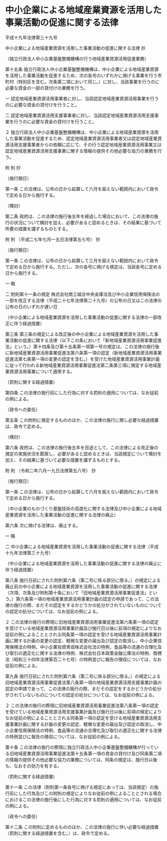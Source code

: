 # 中小企業による地域産業資源を活用した事業活動の促進に関する法律

平成十九年法律第三十九号

中小企業による地域産業資源を活用した事業活動の促進に関する法律 抄

（独立行政法人中小企業基盤整備機構の行う地域産業資源活用促進業務）

第十五条 独立行政法人中小企業基盤整備機構は、中小企業による地域産業資源を活用した事業活動を促進するため、次の各号のいずれかに掲げる事業を行う市町村（特別区を含む。次条第二項において同じ。）に対し、当該事業を行うのに必要な資金の一部の貸付けの業務を行う。

一 認定地域産業資源活用事業者に対し、当該認定地域産業資源活用事業を行うのに必要な資金の貸付けを行うこと。

二 認定地域産業資源活用支援事業者に対し、当該認定地域産業資源活用支援事業を行うのに必要な資金の貸付けを行うこと。

２ 独立行政法人中小企業基盤整備機構は、中小企業による地域産業資源を活用した事業活動を促進するため、認定地域産業資源活用事業者又は認定地域産業資源活用支援事業者からの依頼に応じて、その行う認定地域産業資源活用事業又は認定地域産業資源活用支援事業に関する情報の提供その他必要な協力の業務を行う。

附 則 抄

（施行期日）

第一条 この法律は、公布の日から起算して六月を超えない範囲内において政令で定める日から施行する。

（検討）

第二条 政府は、この法律の施行後五年を経過した場合において、この法律の施行の状況について検討を加え、必要があると認めるときは、その結果に基づいて所要の措置を講ずるものとする。

附 則 （平成二七年七月一五日法律第五七号） 抄

（施行期日）

第一条 この法律は、公布の日から起算して三月を超えない範囲内において政令で定める日から施行する。ただし、次の各号に掲げる規定は、当該各号に定める日から施行する。

一 略

二 附則第十一条の規定 株式会社商工組合中央金庫法及び中小企業信用保険法の一部を改正する法律（平成二十七年法律第二十九号）の公布の日又はこの法律の公布の日のいずれか遅い日

（中小企業による地域産業資源を活用した事業活動の促進に関する法律の一部改正に伴う経過措置）

第三条 第三条の規定による改正後の中小企業による地域産業資源を活用した事業活動の促進に関する法律（以下この条において「新地域産業資源活用事業促進法」という。）第十四条及び第十五条第一項第一号の規定は、この法律の施行後に新地域産業資源活用事業促進法第六条第一項の認定（新地域産業資源活用事業促進法第七条第一項の変更の認定を含む。）を受けた地域産業資源活用事業計画に従って行われる新地域産業資源活用事業促進法第二条第三項に規定する地域産業資源活用事業について適用する。

（罰則に関する経過措置）

第四条 この法律の施行前にした行為に対する罰則の適用については、なお従前の例による。

（政令への委任）

第五条 この附則に規定するもののほか、この法律の施行に関し必要な経過措置は、政令で定める。

（検討）

第六条 政府は、この法律の施行後五年を目途として、この法律による改正後の規定の実施状況を勘案し、必要があると認めるときは、当該規定について検討を加え、その結果に基づいて必要な措置を講ずるものとする。

附 則 （令和二年六月一九日法律第五八号） 抄

（施行期日）

第一条 この法律は、公布の日から起算して六月を超えない範囲内において政令で定める日から施行する。

（中小企業のものづくり基盤技術の高度化に関する法律及び中小企業による地域産業資源を活用した事業活動の促進に関する法律の廃止）

第六条 次に掲げる法律は、廃止する。

一 略

二 中小企業による地域産業資源を活用した事業活動の促進に関する法律（平成十九年法律第三十九号）

（中小企業による地域産業資源を活用した事業活動の促進に関する法律の廃止に伴う経過措置）

第八条 施行日前にされた附則第六条（第二号に係る部分に限る。）の規定による廃止前の中小企業による地域産業資源を活用した事業活動の促進に関する法律（次項、次条及び附則第十条において「旧地域産業資源活用事業促進法」という。）第六条第一項の地域産業資源活用事業計画の認定の申請であって、この法律の施行の際、まだその認定をするかどうかの処分がされていないものについての認定の処分については、なお従前の例による。

２ この法律の施行の際現に旧地域産業資源活用事業促進法第六条第一項の認定を受けている地域産業資源活用事業計画及び施行日以後に前項の規定によりなお従前の例によることとされる同条第一項の認定を受ける地域産業資源活用事業計画に関する計画の変更の認定、軽微な変更の届出及び認定の取消し、中小企業信用保険法の特例、中小企業投資育成株式会社法の特例、食品等の流通の合理化及び取引の適正化に関する法律の特例、株式会社日本政策金融公庫法の特例、商標法（昭和三十四年法律第百二十七号）の特例並びに報告の徴収については、なお従前の例による。

第九条 施行日前にされた附則第六条（第二号に係る部分に限る。）の規定による旧地域産業資源活用事業促進法第八条第一項の地域産業資源活用支援事業計画の認定の申請であって、この法律の施行の際、まだその認定をするかどうかの処分がされていないものについての認定の処分については、なお従前の例による。

２ この法律の施行の際現に旧地域産業資源活用事業促進法第八条第一項の認定を受けている地域産業資源活用支援事業計画及び施行日以後に前項の規定によりなお従前の例によることとされる同条第一項の認定を受ける地域産業資源活用支援事業計画に関する計画の変更の認定、軽微な変更の届出及び認定の取消し、中小企業信用保険法の特例、食品等の流通の合理化及び取引の適正化に関する法律の特例並びに報告の徴収については、なお従前の例による。

第十条 この法律の施行の際現に独立行政法人中小企業基盤整備機構が行っている旧地域産業資源活用事業促進法第十五条第一項の資金の貸付け及び同条第二項の情報の提供その他必要な協力の業務については、同条の規定は、施行日以後も、なおその効力を有する。

（罰則に関する経過措置）

第十一条 この法律（附則第一条各号に掲げる規定にあっては、当該規定）の施行前にした行為及びこの附則の規定によりなお従前の例によることとされる場合におけるこの法律の施行後にした行為に対する罰則の適用については、なお従前の例による。

（政令への委任）

第十二条 この附則に定めるもののほか、この法律の施行に伴い必要な経過措置（罰則に関する経過措置を含む。）は、政令で定める。
